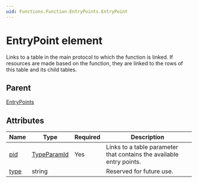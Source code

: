 ```yaml
---
uid: Functions.Function.EntryPoints.EntryPoint
---
```


# EntryPoint element

Links to a table in the main protocol to which the function is linked. If resources are made based on the function, they are linked to the rows of this table and its child tables.

## Parent

[EntryPoints](xref:Functions.Function.EntryPoints)

## Attributes

|Name|Type|Required|Description|
|--- |--- |--- |--- |
|[pid](xref:Functions.Function.EntryPoints.EntryPoint-pid)|[TypeParamId](xref:Functions-TypeParamId)|Yes|Links to a table parameter that contains the available entry points.|
|[type](xref:Functions.Function.EntryPoints.EntryPoint-type)|string||Reserved for future use.|
